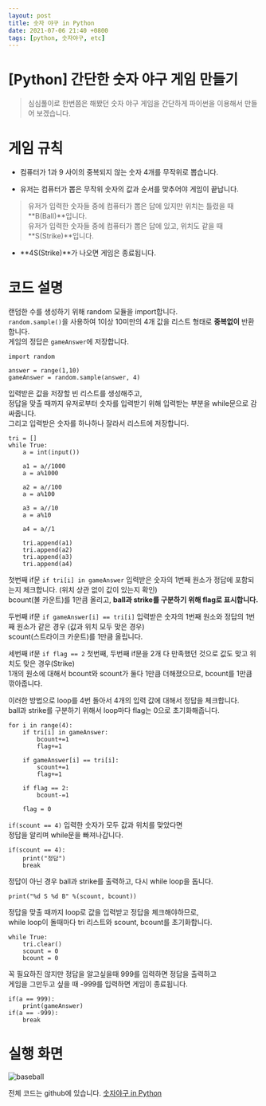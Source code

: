 ```yaml
---
layout: post
title: 숫자 야구 in Python
date: 2021-07-06 21:40 +0800
tags: [python, 숫자야구, etc]
---
```


# [Python] 간단한 숫자 야구 게임 만들기  
>심심풀이로 한번쯤은 해봤던 숫자 야구 게임을 간단하게 파이썬을 이용해서 만들어 보겠습니다.


# 게임 규칙  
* 컴퓨터가 1과 9 사이의 중복되지 않는 숫자 4개를 무작위로 뽑습니다.

* 유저는 컴퓨터가 뽑은 무작위 숫자의 값과 순서를 맞추어야 게임이 끝납니다.  
>유저가 입력한 숫자들 중에 컴퓨터가 뽑은 답에 있지만 위치는 틀렸을 때 **B(Ball)**입니다.  
>유저가 입력한 숫자들 중에 컴퓨터가 뽑은 답에 있고, 위치도 같을 때 **S(Strike)**입니다.

* **4S(Strike)**가 나오면 게임은 종료됩니다.


# 코드 설명  
랜덤한 수를 생성하기 위해 random 모듈을 import합니다.  
`random.sample()`을 사용하여 1이상 10미만의 4개 값을 리스트 형태로 **중복없이** 반환합니다.  
게임의 정답은 `gameAnswer`에 저장합니다.

```{.python}
import random

answer = range(1,10)
gameAnswer = random.sample(answer, 4)
```

입력받은 값을 저장할 빈 리스트를 생성해주고,  
정답을 맞출 때까지 유저로부터 숫자를 입력받기 위해 입력받는 부분을 while문으로 감싸줍니다.  
그리고 입력받은 숫자를 하나하나 잘라서 리스트에 저장합니다.

```{.python}
tri = []
while True:
	a = int(input())
	
	a1 = a//1000
	a = a%1000
	
	a2 = a//100
	a = a%100
	
	a3 = a//10
	a = a%10
	
	a4 = a//1
	
	tri.append(a1)
	tri.append(a2)
	tri.append(a3)
	tri.append(a4)
```

첫번째 if문 `if tri[i] in gameAnswer` 입력받은 숫자의 1번째 원소가 정답에 포함되는지 체크합니다.  (위치 상관 없이 값이 있는지 확인)  
bcount(볼 카운트)를 1만큼 올리고, **ball과 strike를 구분하기 위해 flag로 표시합니다.**  

두번째 if문 `if gameAnswer[i] == tri[i]` 입력받은 숫자의 1번째 원소와 정답의 1번째 원소가 같은 경우  (값과 위치 모두 맞은 경우)  
scount(스트라이크 카운트)를 1만큼 올립니다.  

세번째 if문 `if flag == 2` 첫번째, 두번째 if문을 2개 다 만족했던 것으로 값도 맞고 위치도 맞은 경우(Strike)  
1개의 원소에 대해서 bcount와 scount가 둘다 1만큼 더해졌으므로, bcount를 1만큼 깎아줍니다.  

이러한 방법으로 loop를 4번 돌아서 4개의 입력 값에 대해서 정답을 체크합니다.  
ball과 strike를 구분하기 위해서 loop마다 flag는 0으로 초기화해줍니다.  

```{.python}
for i in range(4):
	if tri[i] in gameAnswer:
		bcount+=1
		flag+=1
		
	if gameAnswer[i] == tri[i]:
		scount+=1
		flag+=1
		
	if flag == 2:
		bcount-=1
	
	flag = 0
```

`if(scount == 4)` 입력한 숫자가 모두 값과 위치를 맞았다면  
정답을 알리며 while문을 빠져나갑니다.  

```{.python}
if(scount == 4):
	print("정답")
	break
```

정답이 아닌 경우 ball과 strike를 출력하고, 다시 while loop을 돕니다.  

```{.python}
print("%d S %d B" %(scount, bcount))
```

정답을 맞출 때까지 loop로 값을 입력받고 정답을 체크해야하므로,  
while loop이 돌때마다 tri 리스트와 scount, bcount를 초기화합니다.  

```{.python}
while True:
	tri.clear()
	scount = 0
	bcount = 0
```

꼭 필요하진 않지만 정답을 알고싶을때 999를 입력하면 정답을 출력하고  
게임을 그만두고 싶을 때 -999를 입력하면 게임이 종료됩니다.  

```{.python}
if(a == 999):
	print(gameAnswer)
if(a == -999):
	break
```


# 실행 화면  
![baseball](https://github.com/MsWoo/MsWoo.github.io/tree/main/assets/images/baseball.jpeg)


전체 코드는 github에 있습니다. [숫자야구 in Python](https://github.com/MsWoo)